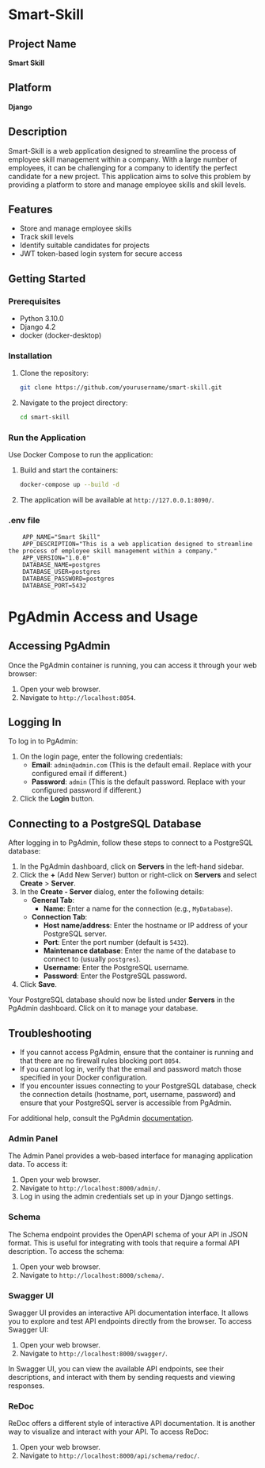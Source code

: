 # Smart-Skill

## Project Name
**Smart Skill**

## Platform
**Django**

## Description
Smart-Skill is a web application designed to streamline the process of employee skill management within a company. With a large number of employees, it can be challenging for a company to identify the perfect candidate for a new project. This application aims to solve this problem by providing a platform to store and manage employee skills and skill levels.

## Features
- Store and manage employee skills
- Track skill levels
- Identify suitable candidates for projects
- JWT token-based login system for secure access

## Getting Started

### Prerequisites
- Python 3.10.0
- Django 4.2
- docker (docker-desktop)

### Installation
1. Clone the repository:
    ```bash
    git clone https://github.com/yourusername/smart-skill.git
    ```
2. Navigate to the project directory:
    ```bash
    cd smart-skill
    ```


### Run the Application
Use Docker Compose to run the application:
1. Build and start the containers:
    ```bash
    docker-compose up --build -d
    ```
2. The application will be available at `http://127.0.0.1:8090/`.


### .env file

```
    APP_NAME="Smart Skill"
    APP_DESCRIPTION="This is a web application designed to streamline the process of employee skill management within a company."
    APP_VERSION="1.0.0"
    DATABASE_NAME=postgres
    DATABASE_USER=postgres
    DATABASE_PASSWORD=postgres
    DATABASE_PORT=5432

```

# PgAdmin Access and Usage


## Accessing PgAdmin

Once the PgAdmin container is running, you can access it through your web browser:

1. Open your web browser.
2. Navigate to `http://localhost:8054`.


## Logging In

To log in to PgAdmin:

1. On the login page, enter the following credentials:
   - **Email**: `admin@admin.com` (This is the default email. Replace with your configured email if different.)
   - **Password**: `admin` (This is the default password. Replace with your configured password if different.)
2. Click the **Login** button.

## Connecting to a PostgreSQL Database

After logging in to PgAdmin, follow these steps to connect to a PostgreSQL database:

1. In the PgAdmin dashboard, click on **Servers** in the left-hand sidebar.
2. Click the **+** (Add New Server) button or right-click on **Servers** and select **Create** > **Server**.
3. In the **Create - Server** dialog, enter the following details:
   - **General Tab**:
     - **Name**: Enter a name for the connection (e.g., `MyDatabase`).
   - **Connection Tab**:
     - **Host name/address**: Enter the hostname or IP address of your PostgreSQL server.
     - **Port**: Enter the port number (default is `5432`).
     - **Maintenance database**: Enter the name of the database to connect to (usually `postgres`).
     - **Username**: Enter the PostgreSQL username.
     - **Password**: Enter the PostgreSQL password.
4. Click **Save**.

Your PostgreSQL database should now be listed under **Servers** in the PgAdmin dashboard. Click on it to manage your database.

## Troubleshooting

- If you cannot access PgAdmin, ensure that the container is running and that there are no firewall rules blocking port `8054`.
- If you cannot log in, verify that the email and password match those specified in your Docker configuration.
- If you encounter issues connecting to your PostgreSQL database, check the connection details (hostname, port, username, password) and ensure that your PostgreSQL server is accessible from PgAdmin.

For additional help, consult the PgAdmin [documentation](https://www.pgadmin.org/docs/).

### Admin Panel

The Admin Panel provides a web-based interface for managing application data. To access it:

1. Open your web browser.
2. Navigate to `http://localhost:8000/admin/`.
3. Log in using the admin credentials set up in your Django settings.

### Schema

The Schema endpoint provides the OpenAPI schema of your API in JSON format. This is useful for integrating with tools that require a formal API description. To access the schema:

1. Open your web browser.
2. Navigate to `http://localhost:8000/schema/`.

### Swagger UI

Swagger UI provides an interactive API documentation interface. It allows you to explore and test API endpoints directly from the browser. To access Swagger UI:

1. Open your web browser.
2. Navigate to `http://localhost:8000/swagger/`.

In Swagger UI, you can view the available API endpoints, see their descriptions, and interact with them by sending requests and viewing responses.

### ReDoc

ReDoc offers a different style of interactive API documentation. It is another way to visualize and interact with your API. To access ReDoc:

1. Open your web browser.
2. Navigate to `http://localhost:8000/api/schema/redoc/`.